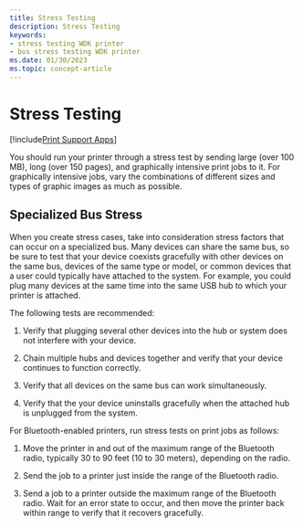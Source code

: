 ```yaml
---
title: Stress Testing
description: Stress Testing
keywords:
- stress testing WDK printer
- bus stress testing WDK printer
ms.date: 01/30/2023
ms.topic: concept-article
---
```


# Stress Testing

[!include[Print Support Apps](../includes/print-support-apps.md)]

You should run your printer through a stress test by sending large (over 100 MB), long (over 150 pages), and graphically intensive print jobs to it. For graphically intensive jobs, vary the combinations of different sizes and types of graphic images as much as possible.

## Specialized Bus Stress

When you create stress cases, take into consideration stress factors that can occur on a specialized bus. Many devices can share the same bus, so be sure to test that your device coexists gracefully with other devices on the same bus, devices of the same type or model, or common devices that a user could typically have attached to the system. For example, you could plug many devices at the same time into the same USB hub to which your printer is attached.

The following tests are recommended:

1. Verify that plugging several other devices into the hub or system does not interfere with your device.

1. Chain multiple hubs and devices together and verify that your device continues to function correctly.

1. Verify that all devices on the same bus can work simultaneously.

1. Verify that the your device uninstalls gracefully when the attached hub is unplugged from the system.

For Bluetooth-enabled printers, run stress tests on print jobs as follows:

1. Move the printer in and out of the maximum range of the Bluetooth radio, typically 30 to 90 feet (10 to 30 meters), depending on the radio.

1. Send the job to a printer just inside the range of the Bluetooth radio.

1. Send a job to a printer outside the maximum range of the Bluetooth radio. Wait for an error state to occur, and then move the printer back within range to verify that it recovers gracefully.
